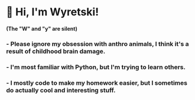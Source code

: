 # 🐾 Hi, I'm Wyretski!
#### (The "W" and "y" are silent)
### - Please ignore my obsession with anthro animals, I think it's a result of childhood brain damage.
### - I'm most familiar with Python, but I'm trying to learn others.
### - I mostly code to make my homework easier, but I sometimes do actually cool and interesting stuff.
